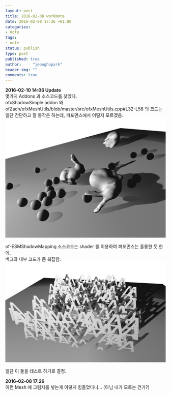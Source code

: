 ```yaml
---
layout: post
title: 2016-02-08 workNote
date: 2016-02-08 17:26 +01:00
categories:
- note
tags:
- note
status: publish
type: post
published: true
author:     "jeonghopark"
header-img: ""
comments: true
---
```

**2016-02-10 14:06 Update**   
몇가지 Addons 과 소스코드를 찾았다.    
ofxShadowSimple addon 와 ofZach/ofxMeshUtils/blob/master/src/ofxMeshUtils.cpp#L32-L58 의 코드는 
일단 간단하고 잘 동작은 하는데, 퍼포먼스에서 어떨지 모르겠음.   
![/assets/images/shadow_01.jpg](/assets/images/shadow_01.jpg)   
    
of-ESMShadowMapping 소스코드는 shader 를 이용하여 퍼포먼스는 훌륭한 듯 한데,  
버그와 내부 코드가 좀 복잡함.   
![/assets/images/shadow_04.jpg](/assets/images/shadow_04.jpg)   


일단 이 둘을 테스트 하기로 결정.   



**2016-02-08 17:26**   
이런 Mesh 에 그림자를 넣는게 이렇게 힘들었다니... (아님 내가 모르는 건가?)
